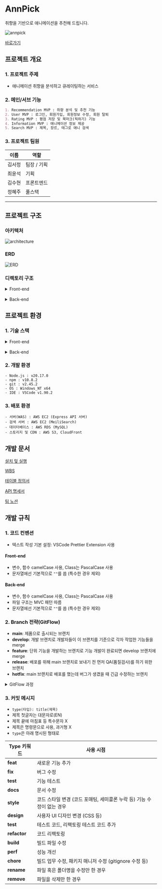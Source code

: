# AnnPick
취향을 기반으로 애니메이션을 추천해 드립니다.

![annpick](/frontend/public/images/Banner.png)

[바로가기](https://annpick.link)

## 프로젝트 개요

### 1. 프로젝트 주제

- 애니메이션 취향을 분석하고 큐레이팅하는 서비스

### 2. 메인/서브 기능

```markdown
1. Recommendation MVP : 취향 분석 및 추천 기능
2. User MVP : 로그인, 회원가입, 회원정보 수정, 회원 탈퇴
3. Rating MVP : 평점 저장 및 북마크(픽하기) 기능
4. Information MVP : 애니메이션 정보 제공
5. Search MVP : 제목, 장르, 태그로 애니 검색
```

### 3. 프로젝트 팀원

| 이름   | 역할        |
| ------ | ----------- |
| 김서정 | 팀장 / 기획 |
| 최윤석 | 기획        |
| 김수현 | 프론트엔드  |
| 정혜주 | 풀스택      |

---

## 프로젝트 구조

### 아키텍처

![architecture](./docs/aws.png)

### ERD

![ERD](./docs/erd.png)

### 디렉토리 구조

<details>
<summary>Front-end</summary>

```
frontend/                                # 프론트엔드 관련 파일들
├── node_modules/                        # 프로젝트 종속성 모듈
├── public/                              # 정적 파일들
│   ├── images/                          # 이미지 파일들
│   ├── favicon.ico                      # 파비콘 파일
│   └── index.html                       # 메인 HTML 파일
├── src/                                 # 소스 코드
│   ├── assets/                          # 정적 자산 파일들
│   │   ├── font/                        # 폰트 파일들
│   │   └── icons/                       # 아이콘 파일들
│   ├── components/                      # 재사용 가능한 UI 컴포넌트(위젯)
│   │   ├── anime/                       # 애니메이션 관련 컴포넌트
│   │   │   ├── AnimeCard.tsx            # 애니메이션 카드 컴포넌트
│   │   │   └── AnimeList.tsx            # 애니메이션 슬라이더 리스트 컴포넌트
│   │   ├── auth/                        # 인증 관련 컴포넌트
│   │   │   └── LoginModal.tsx           # 로그인 모달 컴포넌트
│   │   ├── common/                      # 공통 컴포넌트
│   │   │   ├── LoadingSpinner.css       # 로딩 스피너 스타일
│   │   │   ├── LoadingSpinner.tsx       # 로딩 스피너 컴포넌트
│   │   │   └── SwipeButton.tsx          # 스와이프 버튼 컴포넌트
│   │   ├── error/                       # 에러 처리 관련 컴포넌트
│   │   │   └── ErrorBoundary.tsx        # 에러 경계 컴포넌트
│   │   ├── layout/                      # 레이아웃 관련 컴포넌트
│   │   │   ├── Footer.tsx               # 푸터 컴포넌트
│   │   │   └── Header.tsx               # 헤더 컴포넌트
│   │   ├── mypage/                      # 마이페이지 관련 컴포넌트
│   │   │   └── AvatarDropdown.tsx       # 아바타 드롭다운 컴포넌트
│   │   ├── promotion/                   # 프로모션 관련 컴포넌트
│   │   │   └── PromotionBanner.tsx      # 프로모션 배너 컴포넌트
│   │   ├── review/                      # 리뷰 관련 컴포넌트(2차 개발)
│   │   │   └── .gitkeep                 # 추후 구현을 위한 빈 파일
│   │   └── search/                      # 검색 관련 컴포넌트
│   │       ├── EvaluationSearchGrid.tsx # 평가 페이지 검색 그리드 컴포넌트
│   │       ├── RecentSearches.tsx       # 최근 검색어 컴포넌트
│   │       ├── SearchFilters.tsx        # 검색 필터 컴포넌트
│   │       └── SearchSuggestions.tsx    # 검색 제안 컴포넌트
│   ├── config/                          # 설정 파일들
│   │   ├── constants.ts                 # 상수 정의
│   │   ├── react-app-env.d.ts           # React 앱 환경 타입 정의
│   │   ├── reportWebVitals.ts           # 웹 성능 측정
│   │   ├── sections.ts                  # 섹션 관련 설정
│   │   ├── setupTests.ts                # 테스트 설정
│   │   └── TagCategories.ts             # 태그 카테고리 정의
│   ├── contexts/                        # React Context 관련 파일들
│   │   ├── AnimeContext.tsx             # 애니메이션 관련 컨텍스트
│   │   └── AuthContext.tsx              # 전역 인증 상태 관리 컨텍스트
│   ├── pages/                           # 페이지 컴포넌트들
│   │   ├── anime/                       # 애니메이션 관련 페이지
│   │   │   ├── AnimeDetail.tsx          # 애니메이션 상세 페이지
│   │   │   └── AnimeSearch.tsx          # 애니메이션 검색 페이지
│   │   ├── profile/                     # 프로필 관련 페이지
│   │   │   ├── MyPicks.tsx              # 픽한 애니메이션 페이지
│   │   │   ├── MyRatings.tsx            # 내 평가 페이지
│   │   │   └── Profile.tsx              # 프로필 페이지
│   │   ├── terms/                       # 약관 관련 페이지
│   │   │   ├── MarketingAgreement.tsx   # 마케팅 동의 약관 페이지
│   │   │   ├── PrivacyPolicy.tsx        # 개인정보 처리방침 페이지
│   │   │   └── TermsOfService.tsx       # 서비스 이용 약관 페이지
│   │   ├── EvaluationPage.tsx           # 평가 페이지
│   │   ├── Home.tsx                     # 홈 페이지
│   │   └── NotFound.tsx                 # 404 Not Found 페이지
│   ├── service/                         # 서비스 관련 파일들
│   │   ├── SearchHooks.ts               # 검색 관련 커스텀 훅
│   │   ├── SearchUtils.ts               # 검색 유틸리티 함수들
│   │   └── useHover.ts                  # 호버 관련 커스텀 훅
│   ├── styles/                          # 스타일 관련 파일들
│   │   ├── globals.css                  # 전역 스타일
│   │   └── tailwind.css                 # Tailwind CSS 설정
│   ├── types/                           # 타입 정의 파일들
│   │   ├── anime.ts                     # 애니메이션 관련 타입 정의
│   │   └── auth.ts                      # 인증 관련 타입 정의
│   ├── App.css                          # 앱 전체 스타일
│   ├── App.tsx                          # 앱의 메인 컴포넌트
│   ├── index.css                        # 인덱스 페이지 스타일
│   └── index.tsx                        # 앱의 진입점
├── .env                                 # 환경 변수 파일
├── package-lock.json                    # 패키지 버전 잠금 파일
├── package.json                         # 프로젝트 설정 및 종속성 정의
├── tailwind.config.js                   # Tailwind CSS 설정 파일
└── tsconfig.json                        # TypeScript 설정 파일
```

</details>
<br>
<details>
<summary>Back-end</summary>

```
backend/                                  # 백엔드 관련 파일들
├── data/                                 # 데이터 관련 파일들
│   ├── anime_data.json                   # 애니메이션 데이터 인덱싱 파일(Meilisearch)
│   └── meilisearch.service               # MeiliSearch 서비스 파일
├── scripts/                              # 스크립트 파일들
│   ├── deleteNonTVAnimes                 # TV 애니메이션이 아닌 항목 삭제 스크립트
│   ├── populateRecommendationClusters.js # 추천 클러스터 생성 스크립트
│   ├── saveAnimeData.js                  # 애니메이션 데이터를 AniList API에서 불러와 저장하는 스크립트
│   ├── translateGenres.js                # 장르 번역 스크립트
│   └── translateTags.js                  # 태그 번역 스크립트
├── src/                                  # 소스 코드
│   ├── config/                           # 설정 파일들
│   │   ├── appConfig.js                  # 앱 설정
│   │   ├── authConfig.js                 # 인증 및 소셜 로그인 전략 설정
│   │   ├── config.js                     # 일반 설정
│   │   ├── dbConfig.js                   # 데이터베이스 설정
│   │   ├── meiliConfig.js                # MeiliSearch 설정
│   │   └── swaggerConfig.js              # Swagger 설정
│   ├── controllers/                      # 컨트롤러 파일들
│   │   ├── animeController.js            # 애니메이션 관련 컨트롤러
│   │   ├── authController.js             # 인증 관련 컨트롤러
│   │   ├── pickController.js             # 픽하기 관련 컨트롤러
│   │   ├── recommendController.js        # 추천 관련 컨트롤러
│   │   └── userController.js             # 회원 정보 관련 컨트롤러
│   ├── middleware/                       # 미들웨어 파일들
│   │   ├── authMiddleware.js             # 인증 미들웨어
│   │   └── multer.js                     # 파일 업로드 미들웨어
│   ├── models/                           # 모델 파일들
│   │   ├── AniGenre.js                   # 애니메이션-장르 모델
│   │   ├── AnilistAnime.js               # AniList 아이디 조회를 위한 모델
│   │   ├── Anime.js                      # 애니메이션 모델
│   │   ├── AniStaff.js                   # 애니메이션 스태프 모델
│   │   ├── AniTag.js                     # 애니메이션-태그 모델
│   │   ├── associations.js               # 모델 간 연관 관계
│   │   ├── Genre.js                      # 장르 모델
│   │   ├── index.js                      # 모델 인덱스 파일(내보내기)
│   │   ├── RecommendationCluster.js      # 추천 클러스터 모델
│   │   ├── Review.js                     # 리뷰 모델(2차 개발)
│   │   ├── Staff.js                      # 스태프 모델
│   │   ├── Tag.js                        # 태그 모델
│   │   ├── User.js                       # 사용자 모델
│   │   ├── UserClusterPreference.js      # 사용자 선호 정보를 저장하는 모델
│   │   ├── UserRatedAnime.js             # 사용자가 평가/픽하기한 애니메이션 정보를 저장하는 모델
│   │   └── WithdrawnUser.js              # 탈퇴 회원 모델
│   ├── routes/                           # 라우트 파일들
│   │   ├── animeRoutes.js                # 애니메이션 관련 라우트
│   │   ├── authRoutes.js                 # 인증 관련 라우트
│   │   ├── pickRoutes.js                 # 픽하기 관련 라우트
│   │   ├── recommendRoutes.js            # 추천 관련 라우트
│   │   └── userRoutes.js                 # 회원 정보 관련 라우트
│   ├── services/                         # 서비스 파일들
│   │   ├── animeService.js               # 애니메이션 관련 서비스
│   │   ├── authService.js                # 인증 관련 서비스
│   │   ├── pickService.js                # 픽하기 관련 서비스
│   │   ├── recommendService.js           # 추천 관련 서비스
│   │   └── s3Service.js                  # AWS S3 관련 서비스
│   ├── utils/                            # 유틸리티 파일들
│   │   ├── animeFormatting.js            # 애니메이션 정보 포맷팅 유틸리티
│   │   └── animeTranslate.js             # 애니메이션 번역 유틸리티
│   ├── app.js                            # Express 앱 설정
│   └── server.js                         # 서버 시작 파일
├── .env                                  # 환경 변수 파일
├── package-lock.json                     # 패키지 버전 잠금 파일
└── package.json                          # 프로젝트 설정 및 종속성 정의
```

</details>

## 프로젝트 환경

### 1. 기술 스택

<details>
<summary>Front-end</summary>

- 프레임워크 및 라이브러리
  - `React` : 프론트엔드 UI 라이브러리
  - `React Router DOM` : 클라이언트 사이드 라우팅
  - `Axios` : HTTP 요청 처리
  - `Framer Motion` : 애니메이션 라이브러리
  - `React Icons` : 아이콘 컴포넌트
  - `React Markdown` : 마크다운 렌더링
  - `JWT Decode` : JWT 토큰 디코딩

* 스타일링
  - `Tailwind CSS` : 유틸리티 기반의 CSS 프레임워크
  - `DaisyUI` : Tailwind와 함께 사용하는 UI 컴포넌트 라이브러리
  - `@tailwindcss/forms` : Tailwind의 form 스타일링 확장
  - `@tailwindcss/typography` : 타이포그래피 확장(Markdown 등)
* 빌드 및 개발 도구
  - `npm` : 패키지 관리 도구로, 의존성 설치 및 스크립트 실행을 관리
  - `TypeScript` : 타입스크립트 사용

</details>
<br>
<details>
<summary>Back-end</summary>

- 서버 프레임워크
  - `Express` : 백엔드 애플리케이션의 주요 서버 프레임워크
- 인증 및 세션 관리
  - `passport` : 인증 미들웨어
  - `passport-naver` : 네이버 인증 지원
  - `passport-jwt` : JWT 토큰 인증 처리
  - `jsonwebtoken` : JWT 토큰 생성 및 검증
- 데이터베이스 및 ORM
  - `MySQL` : 데이터베이스로 사용
  - `sequelize` : MySQL과의 상호작용을 위한 ORM (Object-Relational Mapping)
  - `sequelize-cli` : Sequelize 데이터 마이그레이션 도구
- 파일 업로드 및 파싱
  - `multer` : 파일 업로드 처리 미들웨어
  - `body-parser` : 요청 본문 파싱
  - `cookie-parser` : 쿠키 파싱
- 검색 엔진
  - `meilisearch` : 검색 기능 구현
- API 문서화
  - `swagger-jsdoc` : Swagger 문서 생성
  - `swagger-ui-express` : Swagger UI를 Express에서 제공
- 환경 변수 관리
  - `dotenv` : 환경 변수 관리
- 클라우드 서비스
  - `aws-sdk` : AWS 서비스와 상호작용
- HTTP 요청 처리
  - `axios` : HTTP 클라이언트 라이브러리

</details>

### 2. 개발 환경

```
- Node.js : v20.17.0
- npm : v10.8.2
- git : v2.45.2
- OS : Windows_NT x64
- IDE : VSCode v1.90.2
```

### 3. 배포 환경

```
- 서버(WAS) : AWS EC2 (Express API 서버)
- 검색 서버 : AWS EC2 (MeiliSearch)
- 데이터베이스 : AWS RDS (MySQL)
- 스토리지 및 CDN : AWS S3, CloudFront
```

## 개발 문서

[설치 및 실행](/docs/setup.md)

[WBS](https://docs.google.com/spreadsheets/d/10T6W1k2AkRwmw0QwMH2H5F0rfvRBhQ6vu44VWWv_7-U/edit?usp=sharing)

[테이블 정의서](https://docs.google.com/spreadsheets/d/1abxsR-jKPNRI4qfe9dXE0NrXWX4AAo1sC5M0-JlBaVM/edit?gid=629411476#gid=629411476)

[API 명세서](http://43.203.213.200/api-docs/)

[팀 노션](https://www.notion.so/adapterz/3-8675874bc9ea4b4bb8e6964eda02a429?pvs=4)

## 개발 규칙

### 1. 코드 컨벤션

- 텍스트 작성 기본 설정: VSCode Prettier Extension 사용

#### Front-end

- 변수, 함수 camelCase 사용, Class는 PascalCase 사용
- 문자열에선 기본적으로 `""`를 씀 (특수한 경우 제외)

#### Back-end

- 변수, 함수 camelCase 사용, Class는 PascalCase 사용
- 파일 구조는 MVC 패턴 따름
- 문자열에선 기본적으로 `""`를 씀 (특수한 경우 제외)

### 2. Branch 전략(GitFlow)

- **main**: 제품으로 출시되는 브랜치
- **develop**: 개발 브랜치로 개발자들이 이 브랜치를 기준으로 각자 작업한 기능들을 merge
- **feature**: 단위 기능을 개발하는 브랜치로 기능 개발이 완료되면 develop 브랜치에 merge
- **release**: 배포를 위해 main 브랜치로 보내기 전 먼저 QA(품질검사)를 하기 위한 브랜치
- **hotfix**: main 브랜치로 배포를 했는데 버그가 생겼을 때 긴급 수정하는 브랜치

<details>
<summary>GitFlow 과정</summary>

```
- master 브랜치에서 develop 브랜치를 분기합니다.
- 개발자들은 develop 브랜치에 자유롭게 커밋을 합니다.
- 기능 구현이 있는 경우 develop 브랜치에서 feature-* 브랜치를 분기합니다.
- 배포를 준비하기 위해 develop 브랜치에서 release-* 브랜치를 분기합니다.
- 테스트를 진행하면서 발생하는 버그 수정은 release-* 브랜치에 직접 반영합니다.
- 테스트가 완료되면 release 브랜치를 master와 develop에 merge합니다.
```

</details>

### 3. 커밋 메시지

- `type(타입): title(제목)`
- 제목 첫글자는 대문자로(EN)
- 제목 끝에 마침표 등 특수문자 X
- 제목은 명령문으로 사용, 과거형 X
- `type`은 아래 명시된 형태로

| Type 키워드  | 사용 시점                                                              |
| ------------ | ---------------------------------------------------------------------- |
| **feat**     | 새로운 기능 추가                                                       |
| **fix**      | 버그 수정                                                              |
| **test**     | 기능 테스트                                                            |
| **docs**     | 문서 수정                                                              |
| **style**    | 코드 스타일 변경 (코드 포매팅, 세미콜론 누락 등) 기능 수정이 없는 경우 |
| **design**   | 사용자 UI 디자인 변경 (CSS 등)                                         |
| **test**     | 테스트 코드, 리팩토링 테스트 코드 추가                                 |
| **refactor** | 코드 리팩토링                                                          |
| **build**    | 빌드 파일 수정                                                         |
| **perf**     | 성능 개선                                                              |
| **chore**    | 빌드 업무 수정, 패키지 매니저 수정 (gitignore 수정 등)                 |
| **rename**   | 파일 혹은 폴더명을 수정만 한 경우                                      |
| **remove**   | 파일을 삭제만 한 경우                                                  |
